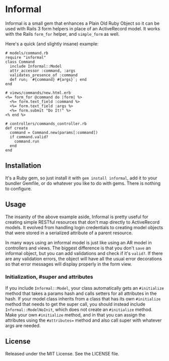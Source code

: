 # Informal

Informal is a small gem that enhances a Plain Old Ruby Object so it can be used
with Rails 3 form helpers in place of an ActiveRecord model. It works with the
Rails `form_for` helper, and `simple_form` as well.

Here's a quick (and slightly insane) example:

    # models/command.rb
    require "informal"
    class Command
      include Informal::Model
      attr_accessor :command, :args
      validates_presence_of :command
      def run; `#{command} #{args}`; end
    end
    
    # views/commands/new.html.erb
    <%= form_for @command do |form| %>
      <%= form.text_field :command %>
      <%= form.text_field :args %>
      <%= form.submit "Do It!" %>
    <% end %>
    
    # controllers/commands_controller.rb
    def create
      command = Command.new(params[:command])
      if command.valid?
        command.run
      end
    end

## Installation

It's a Ruby gem, so just install it with `gem install informal`, add it to your
bundler Gemfile, or do whatever you like to do with gems. There is nothing to
configure.

## Usage

The insanity of the above example aside, Informal is pretty useful for creating
simple RESTful resources that don't map directly to ActiveRecord models. It
evolved from handling login credentials to creating model objects that were
stored in a serialized attribute of a parent resource.

In many ways using an informal model is just like using an AR model in
controllers and views. The biggest difference is that you don't `save` an
informal object, but you can add validations and check if it's `valid?`. If
there are any validation errors, the object will have all the usual error
decorations so that error messages will display properly in the form view.

### Initialization, #super and attributes

If you include `Informal::Model`, your class automatically gets an
`#initialize` method that takes a params hash and calls setters for all
attributes in the hash. If your model class inherits from a class that has its
own `#initialize` method that needs to get the super call, you should instead
include `Informal::ModelNoInit`, which does not create an `#initialize` method.
Make your own `#initialize` method, and in that you can assign the attributes
using the `#attributes=` method and also call super with whatever args are
needed.

## License

Released under the MIT License.  See the LICENSE file.

